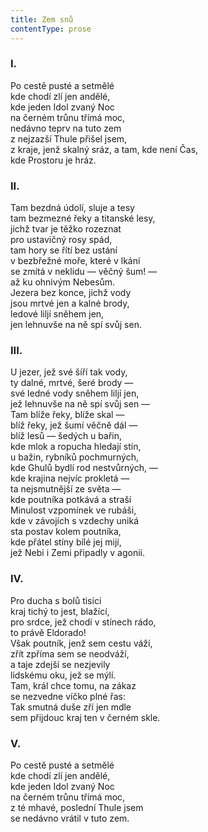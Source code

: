 ```yaml
---
title: Zem snů
contentType: prose
---
```


### I.

  

Po cestě pusté a setmělé  
kde chodí zlí jen andělé,  
kde jeden Idol zvaný Noc  
na černém trůnu třímá moc,  
nedávno teprv na tuto zem  
z nejzazší Thule přišel jsem,  
z kraje, jenž skalný sráz, a tam, kde není Čas,  
kde Prostoru je hráz.

### II.

  

Tam bezdná údolí, sluje a tesy  
tam bezmezné řeky a titanské lesy,  
jichž tvar je těžko rozeznat  
pro ustavičný rosy spád,  
tam hory se řítí bez ustání  
v bezbřežné moře, které v lkání  
se zmítá v neklidu — věčný šum! —  
až ku ohnivým Nebesům.  
Jezera bez konce, jichž vody  
jsou mrtvé jen a kalné brody,  
ledové liljí sněhem jen,  
jen lehnuvše na ně spí svůj sen.

### III.

  

U jezer, jež své šíří tak vody,  
ty dalné, mrtvé, šeré brody —  
své ledné vody sněhem liljí jen,  
jež lehnuvše na ně spí svůj sen —  
Tam blíže řeky, blíže skal —  
blíž řeky, jež šumí věčně dál —  
blíž lesů — šedých u bařin,  
kde mlok a ropucha hledají stín,  
u bažin, rybníků pochmurných,  
kde Ghulů bydlí rod nestvůrných, —  
kde krajina nejvíc prokletá —  
ta nejsmutnější ze světa —  
kde poutníka potkává a straší  
Minulost vzpomínek ve rubáši,  
kde v závojích s vzdechy uniká  
sta postav kolem poutníka,  
kde přátel stíny bílé jej mijí,  
jež Nebi i Zemi připadly v agonii.

### IV.

  

Pro ducha s bolů tisíci  
kraj tichý to jest, blažící,  
pro srdce, jež chodí v stínech rádo,  
to právě Eldorado!  
Však poutník, jenž sem cestu váží,  
zřít zpříma sem se neodváží,  
a taje zdejší se nezjevily  
lidskému oku, jež se mýlí.  
Tam, král chce tomu, na zákaz  
se nezvedne víčko plné řas:  
Tak smutná duše zří jen mdle  
sem přijdouc kraj ten v černém skle.

### V.

  

Po cestě pusté a setmělé  
kde chodí zlí jen andělé,  
kde jeden Idol zvaný Noc  
na černém trůnu třímá moc,  
z té mhavé, poslední Thule jsem  
se nedávno vrátil v tuto zem.
